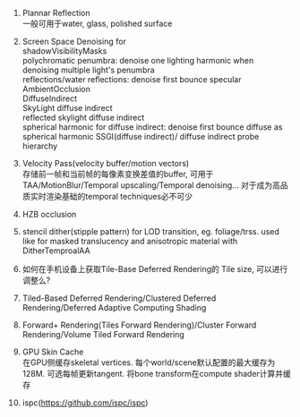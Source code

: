 1. Plannar Reflection  
   一般可用于water, glass, polished surface  
  
2. Screen Space Denoising for  
   shadowVisibilityMasks  
   polychromatic penumbra: denoise one lighting harmonic when denoising multiple light's penumbra  
   reflections/water reflections: denoise first bounce specular  
   AmbientOcclusion  
   DiffuseIndirect  
   SkyLight diffuse indirect  
   reflected skylight diffuse indirect  
   spherical harmonic for diffuse indirect: denoise first bounce diffuse as spherical harmonic
   SSGI(diffuse indirect)/
   diffuse indirect probe hierarchy  
  
     
3. Velocity Pass(velocity buffer/motion vectors)  
   存储前一帧和当前帧的每像素变换差值的buffer, 可用于TAA/MotionBlur/Temporal upscaling/Temporal denoising... 对于成为高品质实时渲染基础的temporal techniques必不可少  

4. HZB occlusion  

5. stencil dither(stipple pattern) for LOD transition, eg. foliage/trss. used like for masked translucency and anisotropic material with DitherTemproalAA  
  
6. 如何在手机设备上获取Tile-Base Deferred Rendering的 Tile size, 可以进行调整么?  
7. Tiled-Based Deferred Rendering/Clustered Deferred Rendering/Deferred Adaptive Computing Shading  
8. Forward+ Rendering(Tiles Forward Rendering)/Cluster Forward Rendering/Volume Tiled Forward Rendering  
9. GPU Skin Cache  
    在GPU侧缓存skeletal vertices. 每个world/scene默认配置的最大缓存为128M. 可选每帧更新tangent. 将bone transform在compute shader计算并缓存  
10. ispc(https://github.com/ispc/ispc) 
  

  


   